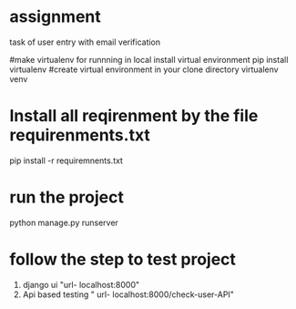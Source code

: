# assignment
task of user entry with email verification

#make virtualenv for runnning in local
 install virtual environment
 pip install virtualenv
#create virtual environment in your clone directory
 virtualenv venv

# Install all reqirenment by the file requirenments.txt
  pip install -r requiremnents.txt

# run the project
  python manage.py runserver
  
# follow the step to test project 
  1. django ui  "url- localhost:8000"
  2. Api based testing " url- localhost:8000/check-user-API"
  
